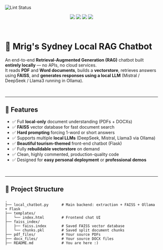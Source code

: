 ![Lint Status](https://github.com/mrig18/sydney-local-rag-chatbot/actions/workflows/python-lint.yml/badge.svg)


<p align="center">
  <img src="https://img.shields.io/badge/Powered%20By-LangChain-blue" />
  <img src="https://img.shields.io/badge/Vectorstore-FAISS-green" />
  <img src="https://img.shields.io/badge/Language-Python-yellow" />
  <img src="https://img.shields.io/badge/Model-Ollama%20(Local%20LLM)-orange" />
</p>

<br />

# 🐨 Mrig's Sydney Local RAG Chatbot

An end-to-end **Retrieval-Augmented Generation (RAG)** chatbot built **entirely locally** — no APIs, no cloud services.  
It reads **PDF** and **Word documents**, builds a **vectorstore**, retrieves answers using **FAISS**, and **generates responses using a local LLM** (Mistral / DeepSeek / Llama3 running in Ollama).

<br />

---

## 🚀 Features

- ✅ Full **local-only** document understanding (PDFs + DOCXs)
- ✅ **FAISS** vector database for fast document search
- ✅ **Hard prompting** forcing 1-word or short answers
- ✅ Supports multiple **local LLMs** (DeepSeek, Mistral, Llama3 via Ollama)
- ✅ **Beautiful tourism-themed** front-end chatbot (Flask)
- ✅ Fully **rebuildable vectorstore** on demand
- ✅ Clean, highly commented, production-quality code
- ✅ Designed for **easy personal deployment** or **professional demos**

<br />

---

## 📂 Project Structure

```plaintext
.
├── local_chatbot.py      # Main backend: extraction + FAISS + Ollama + Flask
├── templates/
│   └── index.html        # Frontend chat UI
├── faiss_index/
│   ├── faiss.index       # Saved FAISS vector database
│   └── chunks.pkl        # Saved split document chunks
├── pdf_files/            # Your source PDFs
├── docx_files/           # Your source DOCX files
├── README.md             # You are here :)
